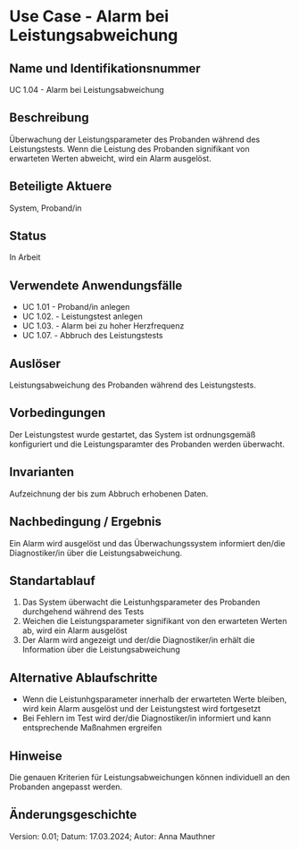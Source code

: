 # Use Case - Alarm bei Leistungsabweichung
## Name und Identifikationsnummer
UC 1.04 - Alarm bei Leistungsabweichung
## Beschreibung
Überwachung der Leistungsparameter des Probanden während des Leistungstests. Wenn die Leistung des Probanden signifikant von erwarteten Werten abweicht, wird ein Alarm ausgelöst.
## Beteiligte Aktuere
System, Proband/in
## Status
In Arbeit
## Verwendete Anwendungsfälle
- UC 1.01 - Proband/in anlegen
- UC 1.02. - Leistungstest anlegen
- UC 1.03. - Alarm bei zu hoher Herzfrequenz
- UC 1.07. - Abbruch des Leistungstests
## Auslöser
Leistungsabweichung des Probanden während des Leistungstests.
## Vorbedingungen
Der Leistungstest wurde gestartet, das System ist ordnungsgemäß konfiguriert und die Leistungsparamter des Probanden werden überwacht.
## Invarianten
Aufzeichnung der bis zum Abbruch erhobenen Daten.
## Nachbedingung / Ergebnis
Ein Alarm wird ausgelöst und das Überwachungssystem informiert den/die Diagnostiker/in über die Leistungsabweichung.
## Standartablauf
1. Das System überwacht die Leistunhgsparameter des Probanden durchgehend während des Tests
2. Weichen die Leistungsparameter signifikant von den erwarteten Werten ab, wird ein Alarm ausgelöst
3. Der Alarm wird angezeigt und der/die Diagnostiker/in erhält die Information über die Leistungsabweichung
## Alternative Ablaufschritte
- Wenn die Leistunhgsparameter innerhalb der erwarteten Werte bleiben, wird kein Alarm ausgelöst und der Leistungstest wird fortgesetzt
- Bei Fehlern im Test wird der/die Diagnostiker/in informiert und kann entsprechende Maßnahmen ergreifen
## Hinweise
Die genauen Kriterien für Leistungsabweichungen können individuell an den Probanden angepasst werden.
## Änderungsgeschichte
Version: 0.01; Datum: 17.03.2024; Autor: Anna Mauthner
